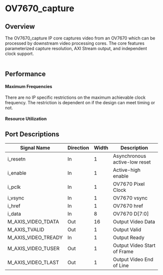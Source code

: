 # OV7670_capture

## Overview
The OV7670_capture IP core captures video from an OV7670 which can be processed by downstream video processing cores. The core features parameterized capture resolution, AXI Stream output, and independent clock support.
<br />
<br />

## Performance 

#### Maximum Frequencies
There are no IP specific restrictions on the maximum achievable clock frequency. The restriction is dependent on if the design can meet timing or not. 

#### Resource Utilization


## Port Descriptions
| Signal Name         | Direction | Width | Description                   |
|---------------------|-----------|-------|-------------------------------|
| i_resetn            | In        | 1     | Asynchronous active-low reset |
| i_enable            | In        | 1     | Active-high enable            |
| i_pclk              | In        | 1     | OV7670 Pixel Clock            |
| i_vsync             | In        | 1     | OV7670 vsync                  |
| i_href              | In        | 1     | OV7670 href                   |
| i_data              | In        | 8     | OV7670 D[7:0]                 |
| M_AXIS_VIDEO_TDATA  | Out       | 16    | Output Video Data             |
| M_AXIS_TVALID       | Out       | 1     | Output Valid                  |
| M_AXIS_VIDEO_TREADY | In        | 1     | Output Ready                  |
| M_AXIS_VIDEO_TUSER  | Out       | 1     | Output Video Start of Frame   |
| M_AXIS_VIDEO_TLAST  | Out       | 1     | Output Video End of Line      |